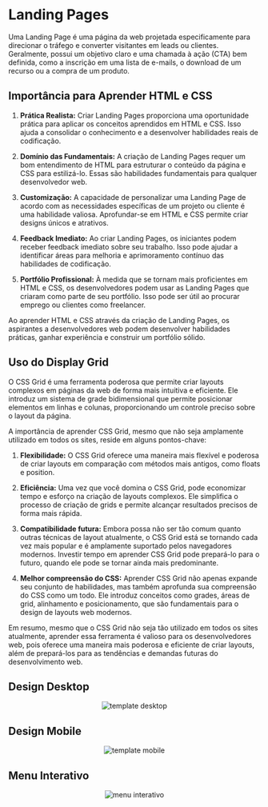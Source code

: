 # Landing Pages

Uma Landing Page é uma página da web projetada especificamente para direcionar o tráfego e converter visitantes em leads ou clientes. Geralmente, possui um objetivo claro e uma chamada à ação (CTA) bem definida, como a inscrição em uma lista de e-mails, o download de um recurso ou a compra de um produto.


## Importância para Aprender HTML e CSS

1. **Prática Realista:** Criar Landing Pages proporciona uma oportunidade prática para aplicar os conceitos aprendidos em HTML e CSS. Isso ajuda a consolidar o conhecimento e a desenvolver habilidades reais de codificação.

2. **Domínio das Fundamentais:** A criação de Landing Pages requer um bom entendimento de HTML para estruturar o conteúdo da página e CSS para estilizá-lo. Essas são habilidades fundamentais para qualquer desenvolvedor web.

3. **Customização:** A capacidade de personalizar uma Landing Page de acordo com as necessidades específicas de um projeto ou cliente é uma habilidade valiosa. Aprofundar-se em HTML e CSS permite criar designs únicos e atrativos.

4. **Feedback Imediato:** Ao criar Landing Pages, os iniciantes podem receber feedback imediato sobre seu trabalho. Isso pode ajudar a identificar áreas para melhoria e aprimoramento contínuo das habilidades de codificação.

5. **Portfólio Profissional:** À medida que se tornam mais proficientes em HTML e CSS, os desenvolvedores podem usar as Landing Pages que criaram como parte de seu portfólio. Isso pode ser útil ao procurar emprego ou clientes como freelancer.

Ao aprender HTML e CSS através da criação de Landing Pages, os aspirantes a desenvolvedores web podem desenvolver habilidades práticas, ganhar experiência e construir um portfólio sólido.


## Uso do Display Grid

O CSS Grid é uma ferramenta poderosa que permite criar layouts complexos em páginas da web de forma mais intuitiva e eficiente. Ele introduz um sistema de grade bidimensional que permite posicionar elementos em linhas e colunas, proporcionando um controle preciso sobre o layout da página. 

A importância de aprender CSS Grid, mesmo que não seja amplamente utilizado em todos os sites, reside em alguns pontos-chave:

1. **Flexibilidade:** O CSS Grid oferece uma maneira mais flexível e poderosa de criar layouts em comparação com métodos mais antigos, como floats e position.

2. **Eficiência:** Uma vez que você domina o CSS Grid, pode economizar tempo e esforço na criação de layouts complexos. Ele simplifica o processo de criação de grids e permite alcançar resultados precisos de forma mais rápida.

3. **Compatibilidade futura:** Embora possa não ser tão comum quanto outras técnicas de layout atualmente, o CSS Grid está se tornando cada vez mais popular e é amplamente suportado pelos navegadores modernos. Investir tempo em aprender CSS Grid pode prepará-lo para o futuro, quando ele pode se tornar ainda mais predominante.

4. **Melhor compreensão do CSS:** Aprender CSS Grid não apenas expande seu conjunto de habilidades, mas também aprofunda sua compreensão do CSS como um todo. Ele introduz conceitos como grades, áreas de grid, alinhamento e posicionamento, que são fundamentais para o design de layouts web modernos.

Em resumo, mesmo que o CSS Grid não seja tão utilizado em todos os sites atualmente, aprender essa ferramenta é valioso para os desenvolvedores web, pois oferece uma maneira mais poderosa e eficiente de criar layouts, além de prepará-los para as tendências e demandas futuras do desenvolvimento web.


## Design Desktop

<div align="center">
  <img src="/src/images/design_completo.jpeg" alt ="template desktop">
</div>


## Design Mobile

<div align="center">
  <img src="/src/images/design_mobile.jpeg" alt ="template mobile" align ="center">
</div>


## Menu Interativo

<div align="center">
  <img src="/src/images/menu_interativo.png" alt ="menu interativo" align ="center">
</div>


